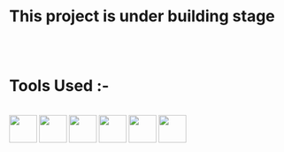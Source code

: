 <h1>This project is under building stage</h1>
<br>
<br>

<h1><b>Tools Used :- </b></h1>
<br>
<img src='https://upload.wikimedia.org/wikipedia/commons/c/c3/Python-logo-notext.svg' height='50' width='50'>
<img src='https://www.seekpng.com/png/full/875-8753366_flask-framework-logo-svg.png' height='50' width='50'>
<img src='https://upload.wikimedia.org/wikipedia/commons/6/61/HTML5_logo_and_wordmark.svg' height='50' width='50'>
<img src='https://encrypted-tbn0.gstatic.com/images?q=tbn:ANd9GcTfeavhNqvJq4h8toQyy_1_v30M7s9iilKs2uKSlIRxsQ&s' height='50' width='50'>
<img src='https://upload.wikimedia.org/wikipedia/commons/d/d5/CSS3_logo_and_wordmark.svg' height='50' width='50'>
<img src='https://upload.wikimedia.org/wikipedia/commons/b/b2/Bootstrap_logo.svg' height='50' width='50'>
